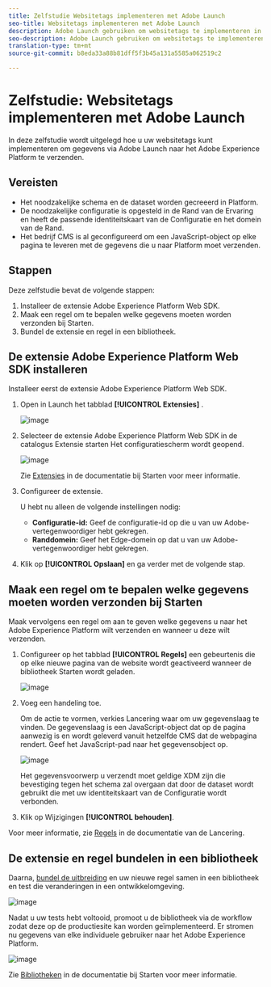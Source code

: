 ```yaml
---
title: Zelfstudie Websitetags implementeren met Adobe Launch
seo-title: Websitetags implementeren met Adobe Launch
description: Adobe Launch gebruiken om websitetags te implementeren in het Adobe Experience Platform
seo-description: Adobe Launch gebruiken om websitetags te implementeren in het Adobe Experience Platform
translation-type: tm+mt
source-git-commit: b8eda33a88b81dff5f3b45a131a5585a062519c2

---
```



# Zelfstudie: Websitetags implementeren met Adobe Launch

In deze zelfstudie wordt uitgelegd hoe u uw websitetags kunt implementeren om gegevens via Adobe Launch naar het Adobe Experience Platform te verzenden.

## Vereisten

* Het noodzakelijke schema en de dataset worden gecreeerd in Platform.
* De noodzakelijke configuratie is opgesteld in de Rand van de Ervaring en heeft de passende identiteitskaart van de Configuratie en het domein van de Rand.
* Het bedrijf CMS is al geconfigureerd om een JavaScript-object op elke pagina te leveren met de gegevens die u naar Platform moet verzenden.

## Stappen

Deze zelfstudie bevat de volgende stappen:

1. Installeer de extensie Adobe Experience Platform Web SDK.
1. Maak een regel om te bepalen welke gegevens moeten worden verzonden bij Starten.
1. Bundel de extensie en regel in een bibliotheek.

## De extensie Adobe Experience Platform Web SDK installeren

Installeer eerst de extensie Adobe Experience Platform Web SDK.

1. Open in Launch het tabblad **[!UICONTROL Extensies]** .

   ![image](assets/launch-overview.png)

1. Selecteer de extensie Adobe Experience Platform Web SDK in de catalogus Extensie starten Het configuratiescherm wordt geopend.

   ![image](assets/launch-extension-install.png)

   Zie [Extensies](https://docs.adobe.com/content/help/en/launch/using/reference/manage-resources/extensions/overview.html) in de documentatie bij Starten voor meer informatie.

1. Configureer de extensie.

   U hebt nu alleen de volgende instellingen nodig:

   * **Configuratie-id:** Geef de configuratie-id op die u van uw Adobe-vertegenwoordiger hebt gekregen.
   * **Randdomein:** Geef het Edge-domein op dat u van uw Adobe-vertegenwoordiger hebt gekregen.

1. Klik op **[!UICONTROL Opslaan]** en ga verder met de volgende stap.

## Maak een regel om te bepalen welke gegevens moeten worden verzonden bij Starten

Maak vervolgens een regel om aan te geven welke gegevens u naar het Adobe Experience Platform wilt verzenden en wanneer u deze wilt verzenden.

1. Configureer op het tabblad **[!UICONTROL Regels]** een gebeurtenis die op elke nieuwe pagina van de website wordt geactiveerd wanneer de bibliotheek Starten wordt geladen.

   ![image](assets/launch-make-a-rule.png)

1. Voeg een handeling toe.

   Om de actie te vormen, verkies Lancering waar om uw gegevenslaag te vinden. De gegevenslaag is een JavaScript-object dat op de pagina aanwezig is en wordt geleverd vanuit hetzelfde CMS dat de webpagina rendert. Geef het JavaScript-pad naar het gegevensobject op.

   ![image](assets/launch-add-aep-action.png)

   Het gegevensvoorwerp u verzendt moet geldige XDM zijn die bevestiging tegen het schema zal overgaan dat door de dataset wordt gebruikt die met uw identiteitskaart van de Configuratie wordt verbonden.

1. Klik op Wijzigingen **[!UICONTROL behouden]**.

Voor meer informatie, zie [Regels](https://docs.adobe.com/content/help/en/launch/using/reference/manage-resources/rules.html) in de documentatie van de Lancering.

## De extensie en regel bundelen in een bibliotheek

Daarna, [bundel de uitbreiding](https://docs.adobe.com/content/help/en/launch/using/reference/publish/overview.html) en uw nieuwe regel samen in een bibliotheek en test die veranderingen in een ontwikkelomgeving.

![image](assets/launch-add-changes-to-library.png)

Nadat u uw tests hebt voltooid, promoot u de bibliotheek via de workflow zodat deze op de productiesite kan worden geïmplementeerd. Er stromen nu gegevens van elke individuele gebruiker naar het Adobe Experience Platform.

![image](assets/launch-promote-library.png)

Zie [Bibliotheken](https://docs.adobe.com/content/help/en/launch/using/reference/publish/libraries.html) in de documentatie bij Starten voor meer informatie.
